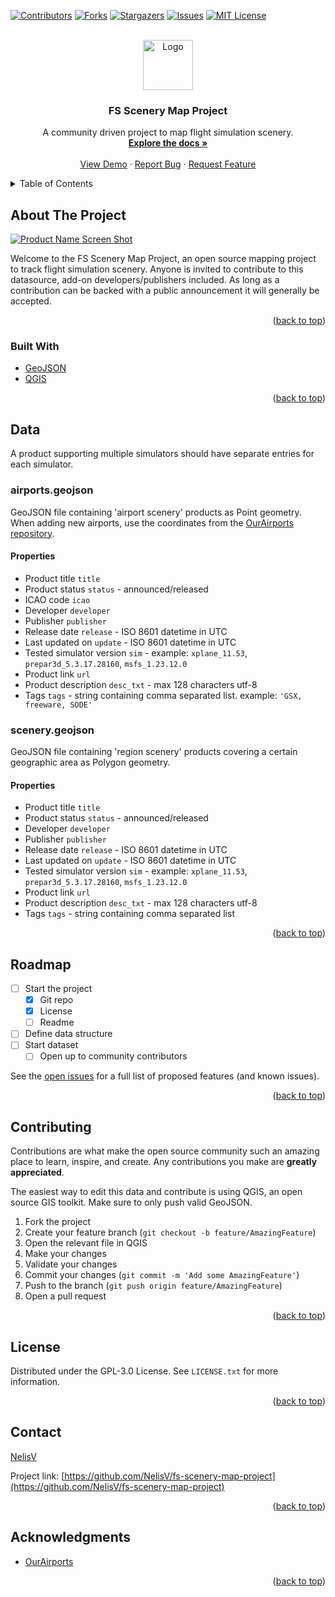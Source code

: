 <div id="top"></div>
<!--
*** Thanks for checking out the Best-README-Template. If you have a suggestion
*** that would make this better, please fork the repo and create a pull request
*** or simply open an issue with the tag "enhancement".
*** Don't forget to give the project a star!
*** Thanks again! Now go create something AMAZING! :D
-->



<!-- PROJECT SHIELDS -->
<!--
*** I'm using markdown "reference style" links for readability.
*** Reference links are enclosed in brackets [ ] instead of parentheses ( ).
*** See the bottom of this document for the declaration of the reference variables
*** for contributors-url, forks-url, etc. This is an optional, concise syntax you may use.
*** https://www.markdownguide.org/basic-syntax/#reference-style-links
-->
[![Contributors][contributors-shield]][contributors-url]
[![Forks][forks-shield]][forks-url]
[![Stargazers][stars-shield]][stars-url]
[![Issues][issues-shield]][issues-url]
[![MIT License][license-shield]][license-url]



<!-- PROJECT LOGO -->
<br />
<div align="center">
  <a href="https://github.com/NelisV/fs-scenery-map-project">
    <img src="images/logo.png" alt="Logo" width="80" height="80">
  </a>

<h3 align="center">FS Scenery Map Project</h3>

  <p align="center">
    A community driven project to map flight simulation scenery. 
    <br />
    <a href="https://github.com/NelisV/fs-scenery-map-project"><strong>Explore the docs »</strong></a>
    <br />
    <br />
    <a href="https://github.com/NelisV/fs-scenery-map-project">View Demo</a>
    ·
    <a href="https://github.com/NelisV/fs-scenery-map-project/issues">Report Bug</a>
    ·
    <a href="https://github.com/NelisV/fs-scenery-map-project/issues">Request Feature</a>
  </p>
</div>



<!-- TABLE OF CONTENTS -->
<details>
  <summary>Table of Contents</summary>
  <ol>
    <li>
      <a href="#about-the-project">About The Project</a>
      <ul>
        <li><a href="#built-with">Built With</a></li>
      </ul>
    </li>
    <li><a href="#data">Data</a></li>
    <li><a href="#roadmap">Roadmap</a></li>
    <li><a href="#contributing">Contributing</a></li>
    <li><a href="#license">License</a></li>
    <li><a href="#contact">Contact</a></li>
    <li><a href="#acknowledgments">Acknowledgments</a></li>
  </ol>
</details>



<!-- ABOUT THE PROJECT -->
## About The Project

[![Product Name Screen Shot][product-screenshot]](https://example.com)

Welcome to the FS Scenery Map Project, an open source mapping project to track flight simulation scenery. Anyone is invited to contribute to this datasource, add-on developers/publishers included. As long as a contribution can be backed with a public announcement it will generally be accepted.

<p align="right">(<a href="#top">back to top</a>)</p>



### Built With

* [GeoJSON](https://datatracker.ietf.org/doc/html/rfc7946)
* [QGIS](https://qgis.org)

<p align="right">(<a href="#top">back to top</a>)</p>



<!-- DATA -->
## Data
A product supporting multiple simulators should have separate entries for each simulator.
### airports.geojson
GeoJSON file containing 'airport scenery' products as Point geometry.<br>
When adding new airports, use the coordinates from the [OurAirports repository](https://github.com/davidmegginson/ourairports-data).
#### Properties
- Product title `title`
- Product status `status` - announced/released
- ICAO code `icao`
- Developer `developer`
- Publisher `publisher`
- Release date `release` - ISO 8601 datetime in UTC
- Last updated on `update` - ISO 8601 datetime in UTC
- Tested simulator version `sim` - example: `xplane_11.53`, `prepar3d_5.3.17.28160`, `msfs_1.23.12.0`
- Product link `url`
- Product description `desc_txt` - max 128 characters utf-8
- Tags `tags` - string containing comma separated list. example: `'GSX, freeware, SODE'` 

### scenery.geojson
GeoJSON file containing 'region scenery' products covering a certain geographic area as Polygon geometry.
#### Properties
- Product title `title`
- Product status `status` - announced/released
- Developer `developer`
- Publisher `publisher`
- Release date `release` - ISO 8601 datetime in UTC
- Last updated on `update` - ISO 8601 datetime in UTC
- Tested simulator version `sim` - example: `xplane_11.53`, `prepar3d_5.3.17.28160`, `msfs_1.23.12.0`
- Product link `url`
- Product description `desc_txt` - max 128 characters utf-8
- Tags `tags` - string containing comma separated list

<p align="right">(<a href="#top">back to top</a>)</p>



<!-- ROADMAP -->
## Roadmap

- [ ] Start the project
    - [x] Git repo
    - [x] License
    - [ ] Readme
- [ ] Define data structure
- [ ] Start dataset
    - [ ] Open up to community contributors

See the [open issues](https://github.com/NelisV/fs-scenery-map-project/issues) for a full list of proposed features (and known issues).

<p align="right">(<a href="#top">back to top</a>)</p>



<!-- CONTRIBUTING -->
## Contributing

Contributions are what make the open source community such an amazing place to learn, inspire, and create. Any contributions you make are **greatly appreciated**.

The easiest way to edit this data and contribute is using QGIS, an open source GIS toolkit. Make sure to only push valid GeoJSON.

1. Fork the project
2. Create your feature branch (`git checkout -b feature/AmazingFeature`)
3. Open the relevant file in QGIS
4. Make your changes
5. Validate your changes
6. Commit your changes (`git commit -m 'Add some AmazingFeature'`)
7. Push to the branch (`git push origin feature/AmazingFeature`)
8. Open a pull request

<p align="right">(<a href="#top">back to top</a>)</p>



<!-- LICENSE -->
## License

Distributed under the GPL-3.0 License. See `LICENSE.txt` for more information.

<p align="right">(<a href="#top">back to top</a>)</p>



<!-- CONTACT -->
## Contact

[NelisV](https://github.com/NelisV)

Project link: [https://github.com/NelisV/fs-scenery-map-project](https://github.com/NelisV/fs-scenery-map-project)

<p align="right">(<a href="#top">back to top</a>)</p>



<!-- ACKNOWLEDGMENTS -->
## Acknowledgments

* [OurAirports](https://github.com/davidmegginson/ourairports-data)

<p align="right">(<a href="#top">back to top</a>)</p>



<!-- MARKDOWN LINKS & IMAGES -->
<!-- https://www.markdownguide.org/basic-syntax/#reference-style-links -->
[contributors-shield]: https://img.shields.io/github/contributors/NelisV/fs-scenery-map-project.svg?style=for-the-badge
[contributors-url]: https://github.com/NelisV/fs-scenery-map-project/graphs/contributors
[forks-shield]: https://img.shields.io/github/forks/NelisV/fs-scenery-map-project.svg?style=for-the-badge
[forks-url]: https://github.com/NelisV/fs-scenery-map-project/network/members
[stars-shield]: https://img.shields.io/github/stars/NelisV/fs-scenery-map-project.svg?style=for-the-badge
[stars-url]: https://github.com/NelisV/fs-scenery-map-project/stargazers
[issues-shield]: https://img.shields.io/github/issues/NelisV/fs-scenery-map-project.svg?style=for-the-badge
[issues-url]: https://github.com/NelisV/fs-scenery-map-project/issues
[license-shield]: https://img.shields.io/github/license/NelisV/fs-scenery-map-project.svg?style=for-the-badge
[license-url]: https://github.com/NelisV/fs-scenery-map-project/blob/master/LICENSE.txt
[linkedin-shield]: https://img.shields.io/badge/-LinkedIn-black.svg?style=for-the-badge&logo=linkedin&colorB=555
[linkedin-url]: https://linkedin.com/in/linkedin_username
[product-screenshot]: images/screenshot.png